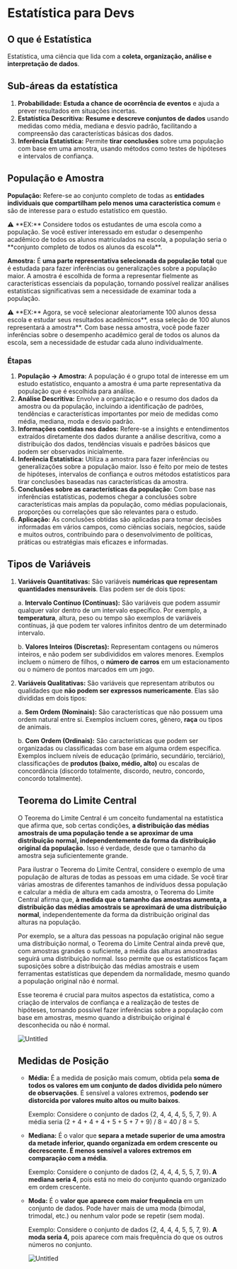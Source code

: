 # Estatística para Devs

## O que é Estatística

Estatística, uma ciência que lida com a **coleta, organização, análise e interpretação de dados**. 

## Sub-áreas da estatística

1. **Probabilidade:** **Estuda a chance de ocorrência de eventos** e ajuda a prever resultados em situações incertas.
2. **Estatística Descritiva:** **Resume e descreve conjuntos de dados** usando medidas como média, mediana e desvio padrão, facilitando a compreensão das características básicas dos dados.
3. **Inferência Estatística:** Permite **tirar conclusões** sobre uma população com base em uma amostra, usando métodos como testes de hipóteses e intervalos de confiança.

## População e Amostra

**População:** Refere-se ao conjunto completo de todas as **entidades individuais que compartilham pelo menos uma característica comum** e são de interesse para o estudo estatístico em questão.

<aside>
⚠️ **EX:** Considere todos os estudantes de uma escola como a população. Se você estiver interessado em estudar o desempenho acadêmico de todos os alunos matriculados na escola, a população seria o **conjunto completo de todos os alunos da escola**.

</aside>

**Amostra:** É **uma parte representativa selecionada da população total** que é estudada para fazer inferências ou generalizações sobre a população maior. A amostra é escolhida de forma a representar fielmente as características essenciais da população, tornando possível realizar análises estatísticas significativas sem a necessidade de examinar toda a população.

<aside>
⚠️ **EX:** Agora, se você selecionar aleatoriamente 100 alunos dessa escola e estudar seus resultados acadêmicos**, essa seleção de 100 alunos representará a amostra**. Com base nessa amostra, você pode fazer inferências sobre o desempenho acadêmico geral de todos os alunos da escola, sem a necessidade de estudar cada aluno individualmente.

</aside>

### Étapas

1. **População → Amostra:** A população é o grupo total de interesse em um estudo estatístico, enquanto a amostra é uma parte representativa da população que é escolhida para análise.
2. **Análise Descritiva:** Envolve a organização e o resumo dos dados da amostra ou da população, incluindo a identificação de padrões, tendências e características importantes por meio de medidas como média, mediana, moda e desvio padrão.
3. **Informações contidas nos dados:** Refere-se a insights e entendimentos extraídos diretamente dos dados durante a análise descritiva, como a distribuição dos dados, tendências visuais e padrões básicos que podem ser observados inicialmente.
4. **Inferência Estatística:** Utiliza a amostra para fazer inferências ou generalizações sobre a população maior. Isso é feito por meio de testes de hipóteses, intervalos de confiança e outros métodos estatísticos para tirar conclusões baseadas nas características da amostra.
5. **Conclusões sobre as características da população:** Com base nas inferências estatísticas, podemos chegar a conclusões sobre características mais amplas da população, como médias populacionais, proporções ou correlações que são relevantes para o estudo.
6. **Aplicação:** As conclusões obtidas são aplicadas para tomar decisões informadas em vários campos, como ciências sociais, negócios, saúde e muitos outros, contribuindo para o desenvolvimento de políticas, práticas ou estratégias mais eficazes e informadas.

## **Tipos de Variáveis**

1. **Variáveis Quantitativas:** São variáveis **numéricas que representam quantidades mensuráveis**. Elas podem ser de dois tipos:
    
    a. **Intervalo Contínuo (Contínuas):** São variáveis que podem assumir qualquer valor dentro de um intervalo específico. Por exemplo, a **temperatura**, altura, peso ou tempo são exemplos de variáveis contínuas, já que podem ter valores infinitos dentro de um determinado intervalo.
    
    b. **Valores Inteiros (Discretas):** Representam contagens ou números inteiros, e não podem ser subdivididos em valores menores. Exemplos incluem o número de filhos, o **número de carros** em um estacionamento ou o número de pontos marcados em um jogo.
    
2. **Variáveis Qualitativas:** São variáveis que representam atributos ou qualidades que **não podem ser expressos numericamente**. Elas são divididas em dois tipos:
    
    a. **Sem Ordem (Nominais):** São características que não possuem uma ordem natural entre si. Exemplos incluem cores, gênero, **raça** ou tipos de animais.
    
    b. **Com Ordem (Ordinais):** São características que podem ser organizadas ou classificadas com base em alguma ordem específica. Exemplos incluem níveis de educação (primário, secundário, terciário), classificações de **produtos (baixo, médio, alto)** ou escalas de concordância (discordo totalmente, discordo, neutro, concordo, concordo totalmente).
    
    ## **Teorema do Limite Central**
    
    O Teorema do Limite Central é um conceito fundamental na estatística que afirma que, sob certas condições, **a distribuição das médias amostrais de uma população tende a se aproximar de uma distribuição normal, independentemente da forma da distribuição original da população.** Isso é verdade, desde que o tamanho da amostra seja suficientemente grande.
    
    Para ilustrar o Teorema do Limite Central, considere o exemplo de uma população de alturas de todas as pessoas em uma cidade. Se você tirar várias amostras de diferentes tamanhos de indivíduos dessa população e calcular a média de altura em cada amostra, o Teorema do Limite Central afirma que, **à medida que o tamanho das amostras aumenta, a distribuição das médias amostrais se aproximará de uma distribuição normal**, independentemente da forma da distribuição original das alturas na população.
    
    Por exemplo, se a altura das pessoas na população original não segue uma distribuição normal, o Teorema do Limite Central ainda prevê que, com amostras grandes o suficiente, a média das alturas amostradas seguirá uma distribuição normal. Isso permite que os estatísticos façam suposições sobre a distribuição das médias amostrais e usem ferramentas estatísticas que dependem da normalidade, mesmo quando a população original não é normal.
    
    Esse teorema é crucial para muitos aspectos da estatística, como a criação de intervalos de confiança e a realização de testes de hipóteses, tornando possível fazer inferências sobre a população com base em amostras, mesmo quando a distribuição original é desconhecida ou não é normal.
    
    ![Untitled](https://prod-files-secure.s3.us-west-2.amazonaws.com/e83ae9a9-5111-46ec-ac16-bbfad4e6e384/cbcffe7c-e0e9-494d-b7a7-79e503d6acd0/Untitled.png)
    
    ## Medidas de Posição
    
    - **Média:** É a medida de posição mais comum, obtida pela **soma de todos os valores em um conjunto de dados dividida pelo número de observações**. É sensível a valores extremos, **podendo ser distorcida por valores muito altos ou muito baixos**.
        
        Exemplo: Considere o conjunto de dados {2, 4, 4, 4, 5, 5, 7, 9}. A média seria (2 + 4 + 4 + 4 + 5 + 5 + 7 + 9) / 8 = 40 / 8 = 5.
        
    - **Mediana:** É o valor que **separa a metade superior de uma amostra da metade inferior, quando organizada em ordem crescente ou decrescente. É menos sensível a valores extremos em comparação com a média**.
        
        Exemplo: Considere o conjunto de dados {2, 4, 4, 4, 5, 5, 7, 9}**. A mediana seria 4**, pois está no meio do conjunto quando organizado em ordem crescente.
        
    - **Moda:** É o **valor que aparece com maior frequência** em um conjunto de dados. Pode haver mais de uma moda (bimodal, trimodal, etc.) ou nenhum valor pode se repetir (sem moda).
        
        Exemplo: Considere o conjunto de dados {2, 4, 4, 4, 5, 5, 7, 9}. **A moda seria 4,** pois aparece com mais frequência do que os outros números no conjunto.
        
        ![Untitled](https://prod-files-secure.s3.us-west-2.amazonaws.com/e83ae9a9-5111-46ec-ac16-bbfad4e6e384/b3983766-c1aa-433e-9495-3155550959c1/Untitled.png)